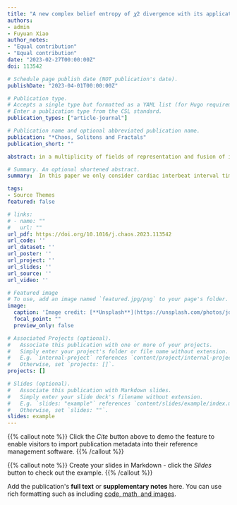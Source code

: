 ```yaml
---
title: "A new complex belief entropy of 𝜒2 divergence with its application in cardiac interbeat interval time series analysis"
authors:
- admin
- Fuyuan Xiao
author_notes:
- "Equal contribution"
- "Equal contribution"
date: "2023-02-27T00:00:00Z"
doi: 113542

# Schedule page publish date (NOT publication's date).
publishDate: "2023-04-01T00:00:00Z"

# Publication type.
# Accepts a single type but formatted as a YAML list (for Hugo requirements).
# Enter a publication type from the CSL standard.
publication_types: ["article-journal"]

# Publication name and optional abbreviated publication name.
publication: "*Chaos, Solitons and Fractals"
publication_short: ""

abstract: in a multiplicity of fields of representation and fusion of information. However, in complex evidence theory, conflict measurement is still an open issue. To address this problem, we propose a new complex belief 𝜒2 divergence measure (𝐶𝐵𝜒2), which has the ability to measure the discrepancy between the complex basic belief assignments (CBBAs). In addition, the proposed 𝐶𝐵𝜒2 divergence measure satisfies the properties of nonnegativity, nondegeneracy and symmetry. Particularly, when the CBBA degenerates to classical basic belief assignments (BBA), the proposed divergence can also measure the conflict well. On this basis, a novel 𝐵𝐸𝑜𝐶𝐵𝜒2𝐷 is proposed to measure the complexity of cardiac interbeat interval time series in biological system. An application in cardiac interbeat interval time series analysis demonstrates that 𝐵𝐸𝑜𝐶𝐵𝜒2𝐷 has better accuracy.

# Summary. An optional shortened abstract.
summary:  In this paper we only consider cardiac interbeat interval time series analysis from the perspective of complexity. Therefore, in future works, we will address the problem of algorithm complexity by integrating the technique of quantum information processing. Besides, we would like to combine the 𝐵𝐸𝑜𝐶𝐵𝜒2D.

tags:
- Source Themes
featured: false

# links:
# - name: ""
#   url: ""
url_pdf: https://doi.org/10.1016/j.chaos.2023.113542
url_code: ''
url_dataset: ''
url_poster: ''
url_project: ''
url_slides: ''
url_source: ''
url_video: ''

# Featured image
# To use, add an image named `featured.jpg/png` to your page's folder. 
image:
  caption: 'Image credit: [**Unsplash**](https://unsplash.com/photos/jdD8gXaTZsc)'
  focal_point: ""
  preview_only: false

# Associated Projects (optional).
#   Associate this publication with one or more of your projects.
#   Simply enter your project's folder or file name without extension.
#   E.g. `internal-project` references `content/project/internal-project/index.md`.
#   Otherwise, set `projects: []`.
projects: []

# Slides (optional).
#   Associate this publication with Markdown slides.
#   Simply enter your slide deck's filename without extension.
#   E.g. `slides: "example"` references `content/slides/example/index.md`.
#   Otherwise, set `slides: ""`.
slides: example
---
```


{{% callout note %}}
Click the *Cite* button above to demo the feature to enable visitors to import publication metadata into their reference management software.
{{% /callout %}}

{{% callout note %}}
Create your slides in Markdown - click the *Slides* button to check out the example.
{{% /callout %}}

Add the publication's **full text** or **supplementary notes** here. You can use rich formatting such as including [code, math, and images](https://docs.hugoblox.com/content/writing-markdown-latex/).

